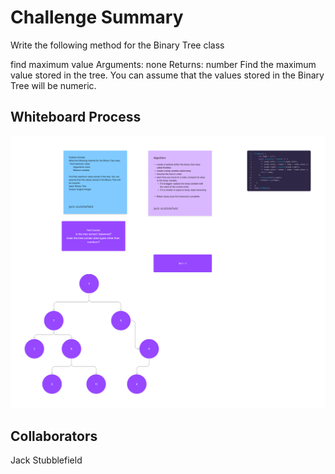 # Challenge Summary

Write the following method for the Binary Tree class

find maximum value
Arguments: none
Returns: number
Find the maximum value stored in the tree. You can assume that the values stored in the Binary Tree will be numeric.

## Whiteboard Process

![Whiteboard](./img/Code%20Challenge%2016%20(1).png)

## Collaborators

Jack Stubblefield
